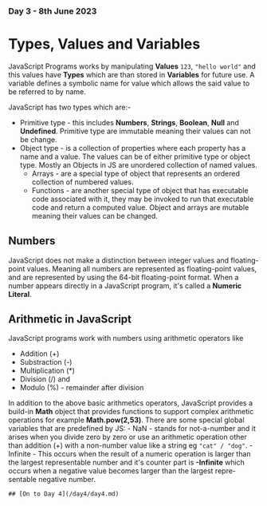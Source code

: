 ### Day 3 - 8th June 2023

# Types, Values and Variables
JavaScript Programs works by manipulating **Values** `123`, `"hello world"` and this values have **Types** which are than stored in **Variables** for future use. A variable defines a symbolic name for value which allows the said value to be referred to by name.

JavaScript has two types which are:-
- Primitive type - this includes **Numbers**, **Strings**, **Boolean**, **Null** and **Undefined**. Primitive type are immutable meaning their values can not be change.
- Object type - is a collection of properties where each property has a name and a value. The values can be of either primitive type or object type. Mostly an Objects in JS are unordered collection of named values. 
    - Arrays - are a special type of object that represents an ordered collection of numbered values.
    - Functions - are another special type of object that has executable code associated with it, they may be invoked to run that executable code and return a computed value.
Object and arrays are mutable meaning their values can be changed.
## Numbers
JavaScript does not make a distinction between integer values and floating-point values. Meaning all numbers are represented as floating-point values, and are represented by using the 64-bit floating-point format. When a number appears directly in a JavaScript program, it's called a **Numeric Literal**.

## Arithmetic in JavaScript
JavaScript programs work with numbers using arithmetic operators like
- Addition (+)
- Substraction (-)
- Multiplication (*)
- Division (/) and
- Modulo (%) - remainder after division

In addition to the above basic arithmetics operators, JavaScript provides a build-in **Math** object that provides functions to support complex arithmetic operations for example **Math.pow(2,53)**. There are some special global variables that are predefined by JS:
    - NaN - stands for not-a-number and it arises when you divide zero by zero or use an arithmetic operation  other than addition (+) with a non-number value like a string eg `"cat" / "dog"`.
    - Infinite - This occurs when the result of a numeric operation is larger than the largest representable number and it's counter part is **-Infinite** which occurs when a negative value becomes larger than the largest repre- sentable negative number.

    ## [On to Day 4](/day4/day4.md)